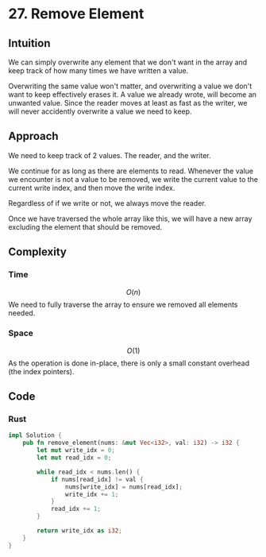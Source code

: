 # 27. Remove Element

## Intuition

We can simply overwrite any element that we don't want in the array and keep track of how many times we have written a value.

Overwriting the same value won't matter, and overwriting a value we don't want to keep effectively erases it. A value we already wrote, will become an unwanted value. Since the reader moves at least as fast as the writer, we will never accidently overwrite a value we need to keep.

## Approach

We need to keep track of 2 values. The reader, and the writer.

We continue for as long as there are elements to read.
Whenever the value we encounter is not a value to be removed, we write the current value to the current write index, and then move the write index.

Regardless of if we write or not, we always move the reader.

Once we have traversed the whole array like this, we will have a new array excluding the element that should be removed.

## Complexity

### Time

$$O(n)$$
We need to fully traverse the array to ensure we removed all elements needed.

### Space

$$O(1)$$
As the operation is done in-place, there is only a small constant overhead (the index pointers).

## Code

### Rust

```rust
impl Solution {
    pub fn remove_element(nums: &mut Vec<i32>, val: i32) -> i32 {
        let mut write_idx = 0;
        let mut read_idx = 0;

        while read_idx < nums.len() {
            if nums[read_idx] != val {
                nums[write_idx] = nums[read_idx];
                write_idx += 1;
            }
            read_idx += 1;
        }

        return write_idx as i32;
    }
}
```
